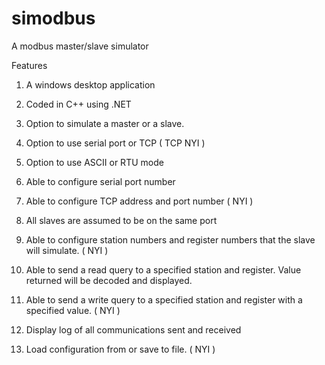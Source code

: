 simodbus
========

A modbus master/slave simulator

Features

1. A windows desktop application

2. Coded in C++ using .NET 

3. Option to simulate a master or a slave.

4. Option to use serial port or TCP   ( TCP NYI )

5. Option to use ASCII or RTU mode

6. Able to configure serial port number

7. Able to configure TCP address and port number   ( NYI )

8. All slaves are assumed to be on the same port

9. Able to configure station numbers and register numbers that the slave will simulate.  ( NYI )

10. Able to send a read query to a specified station and register. 
    Value returned will be decoded and displayed.
    
11. Able to send a write query to a specified station and register with a specified value.  ( NYI )

12. Display log of all communications sent and received

13. Load configuration from or save to file.   ( NYI )